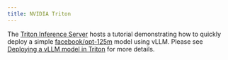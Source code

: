 ```yaml
---
title: NVIDIA Triton
---
```


The [Triton Inference Server](https://github.com/triton-inference-server) hosts a tutorial demonstrating how to quickly deploy a simple [facebook/opt-125m](https://huggingface.co/facebook/opt-125m) model using vLLM. Please see [Deploying a vLLM model in Triton](https://github.com/triton-inference-server/tutorials/blob/main/Quick_Deploy/vLLM/README.md#deploying-a-vllm-model-in-triton) for more details.
